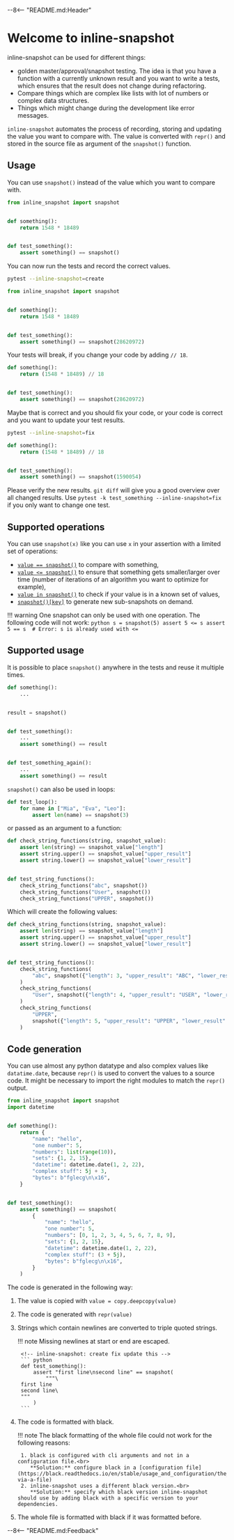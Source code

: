 
--8<-- "README.md:Header"


# Welcome to inline-snapshot

inline-snapshot can be used for different things:

* golden master/approval/snapshot testing.
  The idea is that you have a function with a currently unknown result and you want to write a tests, which ensures that the result does not change during refactoring.
* Compare things which are complex like lists with lot of numbers or complex data structures.
* Things which might change during the development like error messages.


`inline-snapshot` automates the process of recording, storing and updating the value you want to compare with.
The value is converted with `repr()` and stored in the source file as argument of the `snapshot()` function.

## Usage

You can use `snapshot()` instead of the value which you want to compare with.

<!-- inline-snapshot: outcome-errors=1 outcome-passed=1 -->
```python
from inline_snapshot import snapshot


def something():
    return 1548 * 18489


def test_something():
    assert something() == snapshot()
```

You can now run the tests and record the correct values.

```bash
pytest --inline-snapshot=create
```

<!-- inline-snapshot: create -->
```python
from inline_snapshot import snapshot


def something():
    return 1548 * 18489


def test_something():
    assert something() == snapshot(28620972)
```

Your tests will break, if you change your code by adding `// 18`.

<!-- inline-snapshot: outcome-failed=1 -->
```python
def something():
    return (1548 * 18489) // 18


def test_something():
    assert something() == snapshot(28620972)
```

Maybe that is correct and you should fix your code, or
your code is correct and you want to update your test results.

``` bash
pytest --inline-snapshot=fix
```

<!-- inline-snapshot: fix -->
```python
def something():
    return (1548 * 18489) // 18


def test_something():
    assert something() == snapshot(1590054)
```

Please verify the new results. `git diff` will give you a good overview over all changed results.
Use `pytest -k test_something --inline-snapshot=fix` if you only want to change one test.


## Supported operations

You can use `snapshot(x)` like you can use `x` in your assertion with a limited set of operations:

- [`value == snapshot()`](eq_snapshot.md) to compare with something,
- [`value <= snapshot()`](cmp_snapshot.md) to ensure that something gets smaller/larger over time (number of iterations of an algorithm you want to optimize for example),
- [`value in snapshot()`](in_snapshot.md) to check if your value is in a known set of values,
- [`snapshot()[key]`](getitem_snapshot.md) to generate new sub-snapshots on demand.

!!! warning
    One snapshot can only be used with one operation.
    The following code will not work:
    ``` python
    s = snapshot(5)
    assert 5 <= s
    assert 5 == s  # Error: s is already used with <=
    ```

## Supported usage

It is possible to place `snapshot()` anywhere in the tests and reuse it multiple times.

<!-- inline-snapshot: outcome-passed=2 -->
```python
def something():
    ...


result = snapshot()


def test_something():
    ...
    assert something() == result


def test_something_again():
    ...
    assert something() == result
```

`snapshot()` can also be used in loops:

<!-- inline-snapshot: outcome-passed=1 -->
```python
def test_loop():
    for name in ["Mia", "Eva", "Leo"]:
        assert len(name) == snapshot(3)
```

or passed as an argument to a function:

<!-- inline-snapshot: outcome-passed=1 outcome-errors=1 -->
```python
def check_string_functions(string, snapshot_value):
    assert len(string) == snapshot_value["length"]
    assert string.upper() == snapshot_value["upper_result"]
    assert string.lower() == snapshot_value["lower_result"]


def test_string_functions():
    check_string_functions("abc", snapshot())
    check_string_functions("User", snapshot())
    check_string_functions("UPPER", snapshot())
```

Which will create the following values:

<!-- inline-snapshot: create -->
``` python
def check_string_functions(string, snapshot_value):
    assert len(string) == snapshot_value["length"]
    assert string.upper() == snapshot_value["upper_result"]
    assert string.lower() == snapshot_value["lower_result"]


def test_string_functions():
    check_string_functions(
        "abc", snapshot({"length": 3, "upper_result": "ABC", "lower_result": "abc"})
    )
    check_string_functions(
        "User", snapshot({"length": 4, "upper_result": "USER", "lower_result": "user"})
    )
    check_string_functions(
        "UPPER",
        snapshot({"length": 5, "upper_result": "UPPER", "lower_result": "upper"}),
    )
```



## Code generation

You can use almost any python datatype and also complex values like `datatime.date`, because `repr()` is used to convert the values to a source code.
It might be necessary to import the right modules to match the `repr()` output.

<!-- inline-snapshot: update this -->
```python
from inline_snapshot import snapshot
import datetime


def something():
    return {
        "name": "hello",
        "one number": 5,
        "numbers": list(range(10)),
        "sets": {1, 2, 15},
        "datetime": datetime.date(1, 2, 22),
        "complex stuff": 5j + 3,
        "bytes": b"fglecg\n\x16",
    }


def test_something():
    assert something() == snapshot(
        {
            "name": "hello",
            "one number": 5,
            "numbers": [0, 1, 2, 3, 4, 5, 6, 7, 8, 9],
            "sets": {1, 2, 15},
            "datetime": datetime.date(1, 2, 22),
            "complex stuff": (3 + 5j),
            "bytes": b"fglecg\n\x16",
        }
    )
```

The code is generated in the following way:

1. The value is copied with `value = copy.deepcopy(value)`
2. The code is generated with `repr(value)`
3. Strings which contain newlines are converted to triple quoted strings.

    !!! note
        Missing newlines at start or end are escaped.

        <!-- inline-snapshot: create fix update this -->
        ``` python
        def test_something():
            assert "first line\nsecond line" == snapshot(
                """\
        first line
        second line\
        """
            )
        ```


4. The code is formatted with black.

    !!! note
        The black formatting of the whole file could not work for the following reasons:

        1. black is configured with cli arguments and not in a configuration file.<br>
           **Solution:** configure black in a [configuration file](https://black.readthedocs.io/en/stable/usage_and_configuration/the_basics.html#configuration-via-a-file)
        2. inline-snapshot uses a different black version.<br>
           **Solution:** specify which black version inline-snapshot should use by adding black with a specific version to your dependencies.

5. The whole file is formatted with black if it was formatted before.

--8<-- "README.md:Feedback"
